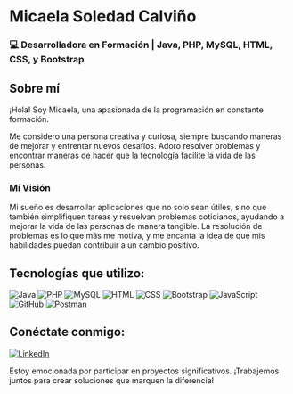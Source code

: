# Micaela Soledad Calviño
### 💻 Desarrolladora en Formación | Java, PHP, MySQL, HTML, CSS, y Bootstrap

## Sobre mí
¡Hola! Soy Micaela, una apasionada de la programación en constante formación.

Me considero una persona creativa y curiosa, siempre buscando maneras de mejorar y enfrentar nuevos desafíos. Adoro resolver problemas y encontrar maneras de hacer que la tecnología facilite la vida de las personas.

### **Mi Visión**
Mi sueño es desarrollar aplicaciones que no solo sean útiles, sino que también simplifiquen tareas y resuelvan problemas cotidianos, ayudando a mejorar la vida de las personas de manera tangible. La resolución de problemas es lo que más me motiva, y me encanta la idea de que mis habilidades puedan contribuir a un cambio positivo.

## Tecnologías que utilizo:
![Java](https://img.shields.io/badge/Java-ED8B00?style=for-the-badge&logo=java&logoColor=white)
![PHP](https://img.shields.io/badge/PHP-777BB4?style=for-the-badge&logo=php&logoColor=white)
![MySQL](https://img.shields.io/badge/MySQL-4479A1?style=for-the-badge&logo=mysql&logoColor=white)
![HTML](https://img.shields.io/badge/HTML5-E34F26?style=for-the-badge&logo=html5&logoColor=white)
![CSS](https://img.shields.io/badge/CSS3-FF69B4?style=for-the-badge&logo=css3&logoColor=white)
![Bootstrap](https://img.shields.io/badge/Bootstrap-563D7C?style=for-the-badge&logo=bootstrap&logoColor=white)
![JavaScript](https://img.shields.io/badge/JavaScript-F7DF1E?style=for-the-badge&logo=javascript&logoColor=black)
![GitHub](https://img.shields.io/badge/GitHub-FF69B4?style=for-the-badge&logo=github&logoColor=white)
![Postman](https://img.shields.io/badge/Postman-FF69B4?style=for-the-badge&logo=postman&logoColor=white)

## Conéctate conmigo:
[![LinkedIn](https://img.shields.io/badge/LinkedIn-FF69B4?style=flat&logo=linkedin)](www.linkedin.com/in/micaela-soledad-calviño)

Estoy emocionada por participar en proyectos significativos. ¡Trabajemos juntos para crear soluciones que marquen la diferencia!


